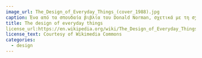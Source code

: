 ```yaml
---
image_url: The_Design_of_Everyday_Things_(cover_1988).jpg
caption: Ένα από τα σπουδαία βιβλία του Donald Norman, σχετικά με τη σχεδίαση και διάδραση των αντικειμένων
title: The design of everyday things
license_url:https://en.wikipedia.org/wiki/The_Design_of_Everyday_Things#/media/File:The_Design_of_Everyday_Things_(cover_1988).jpg
license_text: Courtesy of Wikimedia Commons
categories:
  - design
---
```

